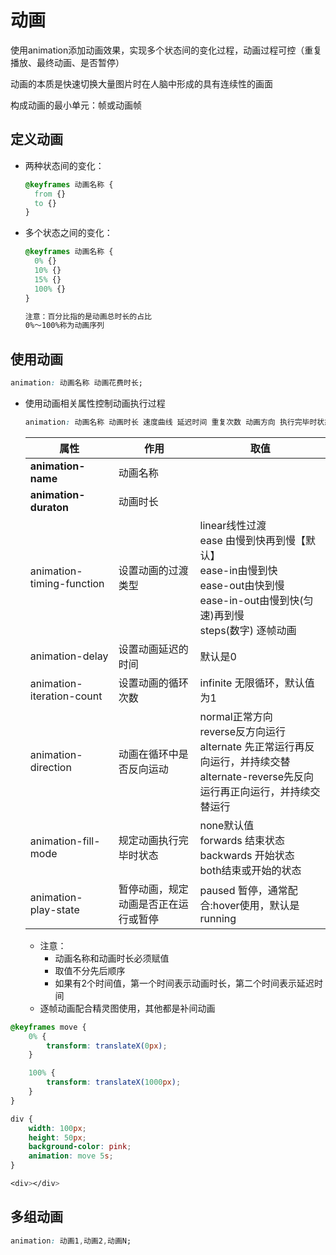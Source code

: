 # 动画

使用animation添加动画效果，实现多个状态间的变化过程，动画过程可控（重复播放、最终动画、是否暂停）

动画的本质是快速切换大量图片时在人脑中形成的具有连续性的画面

构成动画的最小单元：帧或动画帧

## 定义动画

- 两种状态间的变化：

  ```css
  @keyframes 动画名称 {
  	from {}
  	to {}
  }
  ```

- 多个状态之间的变化：

  ```css
  @keyframes 动画名称 {
  	0% {}
  	10% {}
  	15% {}
  	100% {}
  }
  
  注意：百分比指的是动画总时长的占比
  0%～100%称为动画序列
  ```

## 使用动画

```css
animation: 动画名称 动画花费时长;
```

- 使用动画相关属性控制动画执行过程

  ```css
  animation: 动画名称 动画时长 速度曲线 延迟时间 重复次数 动画方向 执行完毕时状态；
  ```

  | 属性                      | 作用                                 | 取值                                                         |
  | ------------------------- | ------------------------------------ | ------------------------------------------------------------ |
  | **animation-name**        | 动画名称                             |                                                              |
  | **animation-duraton**     | 动画时长                             |                                                              |
  | animation-timing-function | 设置动画的过渡类型                   | linear线性过渡<br>ease 由慢到快再到慢【默认】<br>ease-in由慢到快<br>ease-out由快到慢<br>ease-in-out由慢到快(匀速)再到慢<br>steps(数字) 逐帧动画<br> |
  | animation-delay           | 设置动画延迟的时间                   | 默认是0                                                      |
  | animation-iteration-count | 设置动画的循环次数                   | infinite 无限循环，默认值为1                                 |
  | animation-direction       | 动画在循环中是否反向运动             | normal正常方向<br>reverse反方向运行<br>alternate 先正常运行再反向运行，并持续交替<br>alternate-reverse先反向运行再正向运行，并持续交替运行 |
  | animation-fill-mode       | 规定动画执行完毕时状态               | none默认值<br>forwards 结束状态 <br>backwards 开始状态<br>both结束或开始的状态 |
  | animation-play-state      | 暂停动画，规定动画是否正在运行或暂停 | paused 暂停，通常配合:hover使用，默认是running               |

  - 注意：
    - 动画名称和动画时长必须赋值
    - 取值不分先后顺序
    - 如果有2个时间值，第一个时间表示动画时长，第二个时间表示延迟时间	
  - 逐帧动画配合精灵图使用，其他都是补间动画

```css
@keyframes move {
	0% {
		transform: translateX(0px);
	}

	100% {
		transform: translateX(1000px);
	}
}

div {
	width: 100px;
	height: 50px;
	background-color: pink;
	animation: move 5s;
}

<div></div>
```



## 多组动画

```css
animation: 动画1,动画2,动画N;
```


